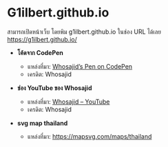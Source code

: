 # G1ilbert.github.io
สามารถเปิดหน้าเว็บ
โดยพิม g1ilbert.github.io ในช่อง URL ได้เลย
https://g1ilbert.github.io/
- **โค้ดจาก CodePen**  
  - แหล่งที่มา: [Whosajid’s Pen on CodePen](https://codepen.io/whosajid/pen/dPPLddZ)  
  - เครดิต: Whosajid

- **ช่อง YouTube ของ Whosajid**  
  - แหล่งที่มา: [Whosajid – YouTube](https://www.youtube.com/@whosajid)  
  - เครดิต: Whosajid

- **svg map thailand**  
  - แหล่งที่มา: https://mapsvg.com/maps/thailand
